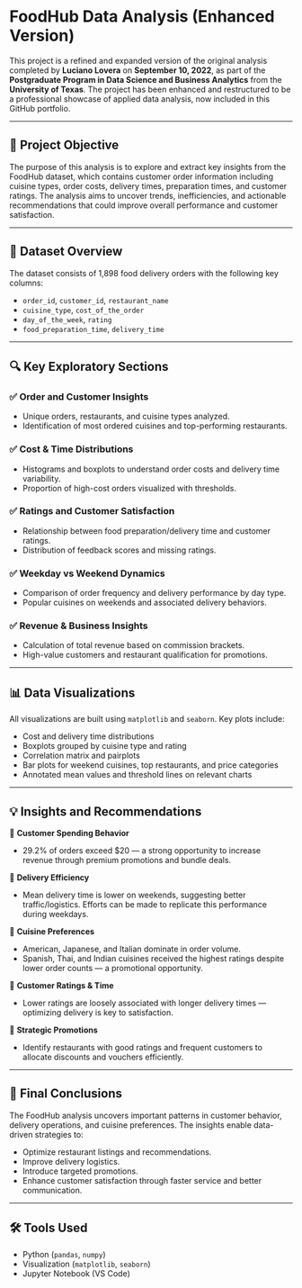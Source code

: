 # FoodHub Data Analysis (Enhanced Version)

This project is a refined and expanded version of the original analysis completed by **Luciano Lovera** on **September 10, 2022**, as part of the **Postgraduate Program in Data Science and Business Analytics** from the **University of Texas**. The project has been enhanced and restructured to be a professional showcase of applied data analysis, now included in this GitHub portfolio.

---

## 🧠 Project Objective

The purpose of this analysis is to explore and extract key insights from the FoodHub dataset, which contains customer order information including cuisine types, order costs, delivery times, preparation times, and customer ratings. The analysis aims to uncover trends, inefficiencies, and actionable recommendations that could improve overall performance and customer satisfaction.

---

## 📂 Dataset Overview

The dataset consists of 1,898 food delivery orders with the following key columns:
- `order_id`, `customer_id`, `restaurant_name`
- `cuisine_type`, `cost_of_the_order`
- `day_of_the_week`, `rating`
- `food_preparation_time`, `delivery_time`

---

## 🔍 Key Exploratory Sections

### ✅ Order and Customer Insights
- Unique orders, restaurants, and cuisine types analyzed.
- Identification of most ordered cuisines and top-performing restaurants.

### ✅ Cost & Time Distributions
- Histograms and boxplots to understand order costs and delivery time variability.
- Proportion of high-cost orders visualized with thresholds.

### ✅ Ratings and Customer Satisfaction
- Relationship between food preparation/delivery time and customer ratings.
- Distribution of feedback scores and missing ratings.

### ✅ Weekday vs Weekend Dynamics
- Comparison of order frequency and delivery performance by day type.
- Popular cuisines on weekends and associated delivery behaviors.

### ✅ Revenue & Business Insights
- Calculation of total revenue based on commission brackets.
- High-value customers and restaurant qualification for promotions.

---

## 📊 Data Visualizations

All visualizations are built using `matplotlib` and `seaborn`. Key plots include:

- Cost and delivery time distributions  
- Boxplots grouped by cuisine type and rating  
- Correlation matrix and pairplots  
- Bar plots for weekend cuisines, top restaurants, and price categories  
- Annotated mean values and threshold lines on relevant charts  

---

## 💡 Insights and Recommendations

📌 **Customer Spending Behavior**
- 29.2% of orders exceed $20 — a strong opportunity to increase revenue through premium promotions and bundle deals.

📌 **Delivery Efficiency**
- Mean delivery time is lower on weekends, suggesting better traffic/logistics. Efforts can be made to replicate this performance during weekdays.

📌 **Cuisine Preferences**
- American, Japanese, and Italian dominate in order volume.
- Spanish, Thai, and Indian cuisines received the highest ratings despite lower order counts — a promotional opportunity.

📌 **Customer Ratings & Time**
- Lower ratings are loosely associated with longer delivery times — optimizing delivery is key to satisfaction.

📌 **Strategic Promotions**
- Identify restaurants with good ratings and frequent customers to allocate discounts and vouchers efficiently.

---

## 📌 Final Conclusions

The FoodHub analysis uncovers important patterns in customer behavior, delivery operations, and cuisine preferences. The insights enable data-driven strategies to:
- Optimize restaurant listings and recommendations.
- Improve delivery logistics.
- Introduce targeted promotions.
- Enhance customer satisfaction through faster service and better communication.

---

## 🛠️ Tools Used
- Python (`pandas`, `numpy`)
- Visualization (`matplotlib`, `seaborn`)
- Jupyter Notebook (VS Code)


